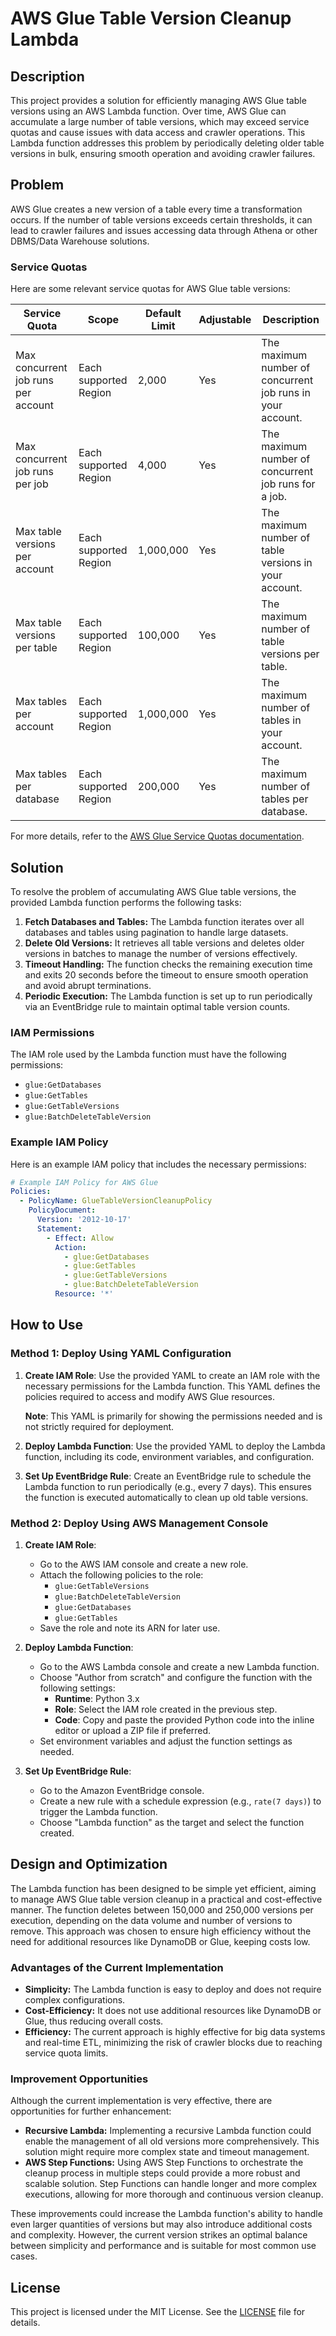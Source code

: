 # AWS Glue Table Version Cleanup Lambda

## Description

This project provides a solution for efficiently managing AWS Glue table versions using an AWS Lambda function. Over time, AWS Glue can accumulate a large number of table versions, which may exceed service quotas and cause issues with data access and crawler operations. This Lambda function addresses this problem by periodically deleting older table versions in bulk, ensuring smooth operation and avoiding crawler failures.

## Problem

AWS Glue creates a new version of a table every time a transformation occurs. If the number of table versions exceeds certain thresholds, it can lead to crawler failures and issues accessing data through Athena or other DBMS/Data Warehouse solutions.

### Service Quotas

Here are some relevant service quotas for AWS Glue table versions:

| Service Quota                            | Scope               | Default Limit | Adjustable | Description                                               |
|------------------------------------------|---------------------|---------------|------------|-----------------------------------------------------------|
| Max concurrent job runs per account      | Each supported Region | 2,000         | Yes        | The maximum number of concurrent job runs in your account. |
| Max concurrent job runs per job          | Each supported Region | 4,000         | Yes        | The maximum number of concurrent job runs for a job.     |
| Max table versions per account           | Each supported Region | 1,000,000     | Yes        | The maximum number of table versions in your account.    |
| Max table versions per table             | Each supported Region | 100,000       | Yes        | The maximum number of table versions per table.         |
| Max tables per account                   | Each supported Region | 1,000,000     | Yes        | The maximum number of tables in your account.           |
| Max tables per database                  | Each supported Region | 200,000       | Yes        | The maximum number of tables per database.              |

For more details, refer to the [AWS Glue Service Quotas documentation](https://docs.aws.amazon.com/glue/latest/dg/limits.html).

## Solution

To resolve the problem of accumulating AWS Glue table versions, the provided Lambda function performs the following tasks:

1. **Fetch Databases and Tables:** The Lambda function iterates over all databases and tables using pagination to handle large datasets.
2. **Delete Old Versions:** It retrieves all table versions and deletes older versions in batches to manage the number of versions effectively.
3. **Timeout Handling:** The function checks the remaining execution time and exits 20 seconds before the timeout to ensure smooth operation and avoid abrupt terminations.
4. **Periodic Execution:** The Lambda function is set up to run periodically via an EventBridge rule to maintain optimal table version counts.

### IAM Permissions

The IAM role used by the Lambda function must have the following permissions:

- `glue:GetDatabases`
- `glue:GetTables`
- `glue:GetTableVersions`
- `glue:BatchDeleteTableVersion`

### Example IAM Policy

Here is an example IAM policy that includes the necessary permissions:

```yaml
# Example IAM Policy for AWS Glue
Policies:
  - PolicyName: GlueTableVersionCleanupPolicy
    PolicyDocument:
      Version: '2012-10-17'
      Statement:
        - Effect: Allow
          Action:
            - glue:GetDatabases
            - glue:GetTables
            - glue:GetTableVersions
            - glue:BatchDeleteTableVersion
          Resource: '*'
```
## How to Use

### Method 1: Deploy Using YAML Configuration

1. **Create IAM Role**: Use the provided YAML to create an IAM role with the necessary permissions for the Lambda function. This YAML defines the policies required to access and modify AWS Glue resources.
   
   **Note**: This YAML is primarily for showing the permissions needed and is not strictly required for deployment.

2. **Deploy Lambda Function**: Use the provided YAML to deploy the Lambda function, including its code, environment variables, and configuration.

3. **Set Up EventBridge Rule**: Create an EventBridge rule to schedule the Lambda function to run periodically (e.g., every 7 days). This ensures the function is executed automatically to clean up old table versions.

### Method 2: Deploy Using AWS Management Console

1. **Create IAM Role**: 
   - Go to the AWS IAM console and create a new role.
   - Attach the following policies to the role:
     - `glue:GetTableVersions`
     - `glue:BatchDeleteTableVersion`
     - `glue:GetDatabases`
     - `glue:GetTables`
   - Save the role and note its ARN for later use.

2. **Deploy Lambda Function**:
   - Go to the AWS Lambda console and create a new Lambda function.
   - Choose "Author from scratch" and configure the function with the following settings:
     - **Runtime**: Python 3.x
     - **Role**: Select the IAM role created in the previous step.
     - **Code**: Copy and paste the provided Python code into the inline editor or upload a ZIP file if preferred.
   - Set environment variables and adjust the function settings as needed.

3. **Set Up EventBridge Rule**:
   - Go to the Amazon EventBridge console.
   - Create a new rule with a schedule expression (e.g., `rate(7 days)`) to trigger the Lambda function.
   - Choose "Lambda function" as the target and select the function created.
## Design and Optimization

The Lambda function has been designed to be simple yet efficient, aiming to manage AWS Glue table version cleanup in a practical and cost-effective manner. The function deletes between 150,000 and 250,000 versions per execution, depending on the data volume and number of versions to remove. This approach was chosen to ensure high efficiency without the need for additional resources like DynamoDB or Glue, keeping costs low.

### Advantages of the Current Implementation

- **Simplicity:** The Lambda function is easy to deploy and does not require complex configurations.
- **Cost-Efficiency:** It does not use additional resources like DynamoDB or Glue, thus reducing overall costs.
- **Efficiency:** The current approach is highly effective for big data systems and real-time ETL, minimizing the risk of crawler blocks due to reaching service quota limits.

### Improvement Opportunities

Although the current implementation is very effective, there are opportunities for further enhancement:

- **Recursive Lambda:** Implementing a recursive Lambda function could enable the management of all old versions more comprehensively. This solution might require more complex state and timeout management.
- **AWS Step Functions:** Using AWS Step Functions to orchestrate the cleanup process in multiple steps could provide a more robust and scalable solution. Step Functions can handle longer and more complex executions, allowing for more thorough and continuous version cleanup.

These improvements could increase the Lambda function's ability to handle even larger quantities of versions but may also introduce additional costs and complexity. However, the current version strikes an optimal balance between simplicity and performance and is suitable for most common use cases.

## License

This project is licensed under the MIT License. See the [LICENSE](LICENSE) file for details.
